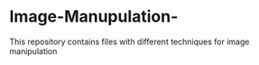 # Image-Manupulation-
This repository contains files with different techniques for image manipulation 
